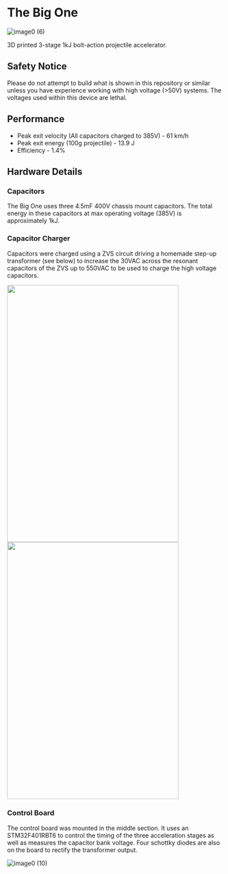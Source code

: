 # The Big One

![image0 (6)](https://github.com/TheZ0/The-Big-One/assets/142558812/33357cc0-8e7c-4cac-852c-9c4e36e9c266)


3D printed 3-stage 1kJ bolt-action projectile accelerator.

## Safety Notice
Please do not attempt to build what is shown in this repository or similar unless you have experience working with high voltage (>50V) systems. The voltages used within this device are lethal.
## Performance
* Peak exit velocity (All capacitors charged to 385V) - 61 km/h
* Peak exit energy (100g projectile) - 13.9 J
* Efficiency - 1.4%

## Hardware Details

### Capacitors
The Big One uses three 4.5mF 400V chassis mount capacitors. The total energy in these capacitors at max operating voltage (385V) is approximately 1kJ. 
### Capacitor Charger
Capacitors were charged using a ZVS circuit driving a homemade step-up transformer (see below) to increase the 30VAC across the resonant capacitors of the ZVS up to 550VAC to be used to charge the high voltage capacitors. 

<img src="https://github.com/TheZ0/The-Big-One/assets/142558812/5bb98cbe-304d-47cf-9782-3a394f745221" width="400" height="600">
<img src="https://github.com/TheZ0/The-Big-One/assets/142558812/faace633-92bd-4457-8ac8-14c990e99ffc" width="400" height="600">

### Control Board
The control board was mounted in the middle section. It uses an STM32F401RBT6 to control the timing of the three acceleration stages as well as measures the capacitor bank voltage. Four schottky diodes are also on the board to rectify the transformer output.

![image0 (10)](https://github.com/TheZ0/The-Big-One/assets/142558812/82379ab2-0438-47d0-a273-a6d846258432)
